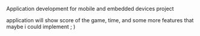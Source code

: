 Application development for mobile and embedded devices project

application will show score of the game, time, and some more features that maybe i could implement ; )
